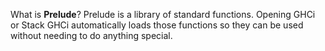 What is **Prelude**? Prelude is a library of standard functions. Opening GHCi or Stack GHCi automatically loads those functions 
so they can be used without needing to do anything special.
